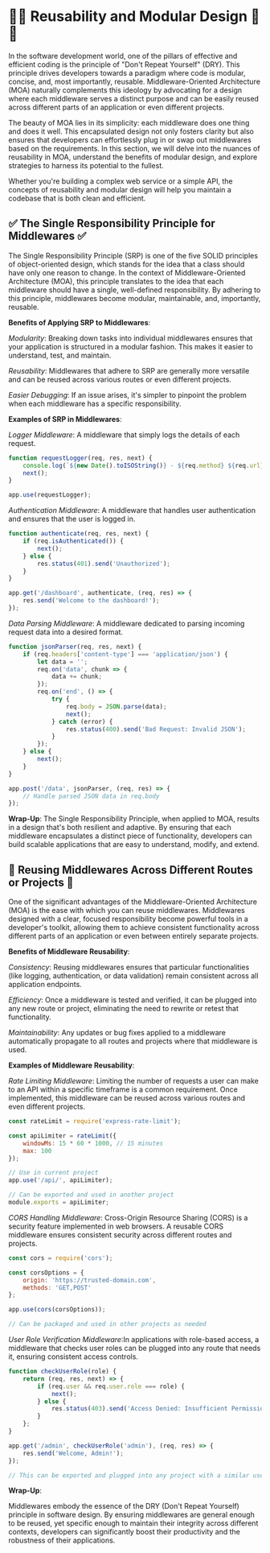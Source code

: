 # 🧩🔄 Reusability and Modular Design 🔄🧩

In the software development world, one of the pillars of effective and efficient coding is the principle of "Don't Repeat Yourself" (DRY). This principle drives developers towards a paradigm where code is modular, concise, and, most importantly, reusable. Middleware-Oriented Architecture (MOA) naturally complements this ideology by advocating for a design where each middleware serves a distinct purpose and can be easily reused across different parts of an application or even different projects.

The beauty of MOA lies in its simplicity: each middleware does one thing and does it well. This encapsulated design not only fosters clarity but also ensures that developers can effortlessly plug in or swap out middlewares based on the requirements. In this section, we will delve into the nuances of reusability in MOA, understand the benefits of modular design, and explore strategies to harness its potential to the fullest.

Whether you're building a complex web service or a simple API, the concepts of reusability and modular design will help you maintain a codebase that is both clean and efficient.

## ✅ The Single Responsibility Principle for Middlewares ✅

The Single Responsibility Principle (SRP) is one of the five SOLID principles of object-oriented design, which stands for the idea that a class should have only one reason to change. In the context of Middleware-Oriented Architecture (MOA), this principle translates to the idea that each middleware should have a single, well-defined responsibility. By adhering to this principle, middlewares become modular, maintainable, and, importantly, reusable.

**Benefits of Applying SRP to Middlewares**:

*Modularity*: Breaking down tasks into individual middlewares ensures that your application is structured in a modular fashion. This makes it easier to understand, test, and maintain.

*Reusability*: Middlewares that adhere to SRP are generally more versatile and can be reused across various routes or even different projects.

*Easier Debugging*: If an issue arises, it's simpler to pinpoint the problem when each middleware has a specific responsibility.

**Examples of SRP in Middlewares**:

*Logger Middleware*: A middleware that simply logs the details of each request.

```javascript
function requestLogger(req, res, next) {
    console.log(`${new Date().toISOString()} - ${req.method} ${req.url}`);
    next();
}

app.use(requestLogger);
```

*Authentication Middleware*: A middleware that handles user authentication and ensures that the user is logged in.

```javascript
function authenticate(req, res, next) {
    if (req.isAuthenticated()) {
        next();
    } else {
        res.status(401).send('Unauthorized');
    }
}

app.get('/dashboard', authenticate, (req, res) => {
    res.send('Welcome to the dashboard!');
});
```

*Data Parsing Middleware*: A middleware dedicated to parsing incoming request data into a desired format.

```javascript
function jsonParser(req, res, next) {
    if (req.headers['content-type'] === 'application/json') {
        let data = '';
        req.on('data', chunk => {
            data += chunk;
        });
        req.on('end', () => {
            try {
                req.body = JSON.parse(data);
                next();
            } catch (error) {
                res.status(400).send('Bad Request: Invalid JSON');
            }
        });
    } else {
        next();
    }
}

app.post('/data', jsonParser, (req, res) => {
    // Handle parsed JSON data in req.body
});
```

**Wrap-Up**:
The Single Responsibility Principle, when applied to MOA, results in a design that's both resilient and adaptive. By ensuring that each middleware encapsulates a distinct piece of functionality, developers can build scalable applications that are easy to understand, modify, and extend.


## 🔄 Reusing Middlewares Across Different Routes or Projects 🔄

One of the significant advantages of the Middleware-Oriented Architecture (MOA) is the ease with which you can reuse middlewares. Middlewares designed with a clear, focused responsibility become powerful tools in a developer's toolkit, allowing them to achieve consistent functionality across different parts of an application or even between entirely separate projects.

**Benefits of Middleware Reusability**:

*Consistency*: Reusing middlewares ensures that particular functionalities (like logging, authentication, or data validation) remain consistent across all application endpoints.

*Efficiency*: Once a middleware is tested and verified, it can be plugged into any new route or project, eliminating the need to rewrite or retest that functionality.

*Maintainability*: Any updates or bug fixes applied to a middleware automatically propagate to all routes and projects where that middleware is used.

**Examples of Middleware Reusability**:

*Rate Limiting Middleware*: Limiting the number of requests a user can make to an API within a specific timeframe is a common requirement. Once implemented, this middleware can be reused across various routes and even different projects.

```javascript
const rateLimit = require('express-rate-limit');

const apiLimiter = rateLimit({
    windowMs: 15 * 60 * 1000, // 15 minutes
    max: 100
});

// Use in current project
app.use('/api/', apiLimiter);

// Can be exported and used in another project
module.exports = apiLimiter;
```

*CORS Handling Middleware*: Cross-Origin Resource Sharing (CORS) is a security feature implemented in web browsers. A reusable CORS middleware ensures consistent security across different routes and projects.

```javascript
const cors = require('cors');

const corsOptions = {
    origin: 'https://trusted-domain.com',
    methods: 'GET,POST'
};

app.use(cors(corsOptions));

// Can be packaged and used in other projects as needed
```

*User Role Verification Middleware*:In applications with role-based access, a middleware that checks user roles can be plugged into any route that needs it, ensuring consistent access controls.

```javascript
function checkUserRole(role) {
    return (req, res, next) => {
        if (req.user && req.user.role === role) {
            next();
        } else {
            res.status(403).send('Access Denied: Insufficient Permissions');
        }
    };
}

app.get('/admin', checkUserRole('admin'), (req, res) => {
    res.send('Welcome, Admin!');
});

// This can be exported and plugged into any project with a similar user structure
```

**Wrap-Up**:

Middlewares embody the essence of the DRY (Don't Repeat Yourself) principle in software design. By ensuring middlewares are general enough to be reused, yet specific enough to maintain their integrity across different contexts, developers can significantly boost their productivity and the robustness of their applications.